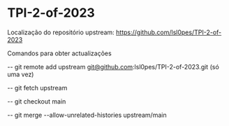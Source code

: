 # TPI-2-of-2023

Localização do repositório upstream:
https://github.com/lsl0pes/TPI-2-of-2023

Comandos para obter actualizações

-- git remote add upstream git@github.com:lsl0pes/TPI-2-of-2023.git  (só uma vez)

-- git fetch upstream

-- git checkout main

-- git merge --allow-unrelated-histories upstream/main

